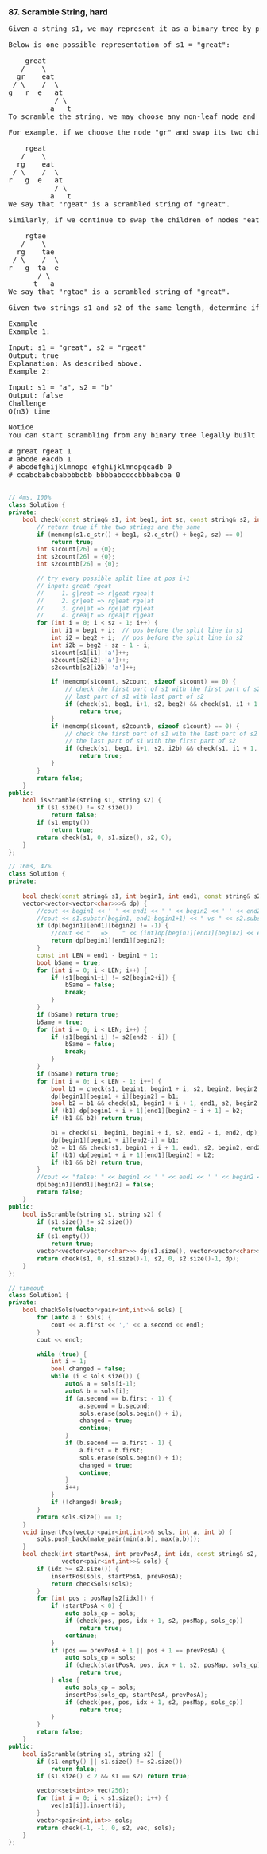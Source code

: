 ### 87. Scramble String, hard

<pre>
Given a string s1, we may represent it as a binary tree by partitioning it to two non-empty substrings recursively.

Below is one possible representation of s1 = "great":

    great
   /    \
  gr    eat
 / \    /  \
g   r  e   at
           / \
          a   t
To scramble the string, we may choose any non-leaf node and swap its two children.

For example, if we choose the node "gr" and swap its two children, it produces a scrambled string "rgeat".

    rgeat
   /    \
  rg    eat
 / \    /  \
r   g  e   at
           / \
          a   t
We say that "rgeat" is a scrambled string of "great".

Similarly, if we continue to swap the children of nodes "eat" and "at", it produces a scrambled string "rgtae".

    rgtae
   /    \
  rg    tae
 / \    /  \
r   g  ta  e
       / \
      t   a
We say that "rgtae" is a scrambled string of "great".

Given two strings s1 and s2 of the same length, determine if s2 is a scrambled string of s1.

Example
Example 1:

Input: s1 = "great", s2 = "rgeat"
Output: true
Explanation: As described above.
Example 2:

Input: s1 = "a", s2 = "b"
Output: false
Challenge
O(n3) time

Notice
You can start scrambling from any binary tree legally built from s1, but you can not rebuild another binary tree while you are scrambling to get s2.

# great rgeat 1
# abcde eacdb 1
# abcdefghijklmnopq efghijklmnopqcadb 0
# ccabcbabcbabbbbcbb bbbbabccccbbbabcba 0

</pre>

```c++
// 4ms, 100%
class Solution {
private:
    bool check(const string& s1, int beg1, int sz, const string& s2, int beg2) {
        // return true if the two strings are the same
        if (memcmp(s1.c_str() + beg1, s2.c_str() + beg2, sz) == 0)
            return true;
        int s1count[26] = {0};
        int s2count[26] = {0};
        int s2countb[26] = {0};

        // try every possible split line at pos i+1
        // input: great rgeat
        //     1. g|reat => r|geat rgea|t
        //     2. gr|eat => rg|eat rge|at
        //     3. gre|at => rge|at rg|eat
        //     4. grea|t => rgea|t r|geat
        for (int i = 0; i < sz - 1; i++) {
            int i1 = beg1 + i;  // pos before the split line in s1
            int i2 = beg2 + i;  // pos before the split line in s2
            int i2b = beg2 + sz - 1 - i;
            s1count[s1[i1]-'a']++;
            s2count[s2[i2]-'a']++;
            s2countb[s2[i2b]-'a']++;

            if (memcmp(s1count, s2count, sizeof s1count) == 0) {
                // check the first part of s1 with the first part of s2 &&
                // last part of s1 with last part of s2
                if (check(s1, beg1, i+1, s2, beg2) && check(s1, i1 + 1, sz - i - 1, s2, i2 + 1))
                    return true;
            }
            if (memcmp(s1count, s2countb, sizeof s1count) == 0) {
                // check the first part of s1 with the last part of s2 &&
                // the last part of s1 with the first part of s2
                if (check(s1, beg1, i+1, s2, i2b) && check(s1, i1 + 1, sz - i - 1, s2, beg2))
                    return true;
            }
        }
        return false;
    }
public:
    bool isScramble(string s1, string s2) {
        if (s1.size() != s2.size())
            return false;
        if (s1.empty())
            return true;
        return check(s1, 0, s1.size(), s2, 0);
    }
};

// 16ms, 47%
class Solution {
private:
    
    bool check(const string& s1, int begin1, int end1, const string& s2, int begin2, int end2,
    vector<vector<vector<char>>>& dp) {
        //cout << begin1 << ' ' << end1 << ' ' << begin2 << ' ' << end2 << " <> ";
        //cout << s1.substr(begin1, end1-begin1+1) << " vs " << s2.substr(begin2, end2-begin2+1) << "|";
        if (dp[begin1][end1][begin2] != -1) {
            //cout << "   =>    " << (int)dp[begin1][end1][begin2] << endl;
            return dp[begin1][end1][begin2];
        }
        const int LEN = end1 - begin1 + 1;
        bool bSame = true;
        for (int i = 0; i < LEN; i++) {
            if (s1[begin1+i] != s2[begin2+i]) {
                bSame = false;
                break;
            }
        }
        if (bSame) return true;
        bSame = true;
        for (int i = 0; i < LEN; i++) {
            if (s1[begin1+i] != s2[end2 - i]) {
                bSame = false;
                break;
            }
        }
        if (bSame) return true;
        for (int i = 0; i < LEN - 1; i++) {
            bool b1 = check(s1, begin1, begin1 + i, s2, begin2, begin2 + i, dp);
            dp[begin1][begin1 + i][begin2] = b1;
            bool b2 = b1 && check(s1, begin1 + i + 1, end1, s2, begin2 + i + 1, end2, dp);
            if (b1) dp[begin1 + i + 1][end1][begin2 + i + 1] = b2;
            if (b1 && b2) return true;

            b1 = check(s1, begin1, begin1 + i, s2, end2 - i, end2, dp);
            dp[begin1][begin1 + i][end2-i] = b1;
            b2 = b1 && check(s1, begin1 + i + 1, end1, s2, begin2, end2 - i - 1, dp);
            if (b1) dp[begin1 + i + 1][end1][begin2] = b2;
            if (b1 && b2) return true;
        }
        //cout << "false: " << begin1 << ' ' << end1 << ' ' << begin2 << ' ' << end2 << endl;
        dp[begin1][end1][begin2] = false;
        return false;
    }
public:
    bool isScramble(string s1, string s2) {
        if (s1.size() != s2.size())
            return false;
        if (s1.empty())
            return true;
        vector<vector<vector<char>>> dp(s1.size(), vector<vector<char>>(s1.size(), vector<char>(s1.size(), -1)));
        return check(s1, 0, s1.size()-1, s2, 0, s2.size()-1, dp);
    }
};

// timeout
class Solution1 {
private:
    bool checkSols(vector<pair<int,int>>& sols) {
        for (auto a : sols) {
            cout << a.first << ',' << a.second << endl;
        }
        cout << endl;

        while (true) {
            int i = 1;
            bool changed = false;
            while (i < sols.size()) {
                auto& a = sols[i-1];
                auto& b = sols[i];
                if (a.second == b.first - 1) {
                    a.second = b.second;
                    sols.erase(sols.begin() + i);
                    changed = true;
                    continue;
                }
                if (b.second == a.first - 1) {
                    a.first = b.first;
                    sols.erase(sols.begin() + i);
                    changed = true;
                    continue;
                }
                i++;
            }
            if (!changed) break;
        }
        return sols.size() == 1;
    }
    void insertPos(vector<pair<int,int>>& sols, int a, int b) {
        sols.push_back(make_pair(min(a,b), max(a,b)));
    }
    bool check(int startPosA, int prevPosA, int idx, const string& s2, const vector<set<int>>& posMap,
               vector<pair<int,int>>& sols) {
        if (idx >= s2.size()) {
            insertPos(sols, startPosA, prevPosA);
            return checkSols(sols);
        }
        for (int pos : posMap[s2[idx]]) {
            if (startPosA < 0) {
                auto sols_cp = sols;
                if (check(pos, pos, idx + 1, s2, posMap, sols_cp))
                    return true;
                continue;
            }
            if (pos == prevPosA + 1 || pos + 1 == prevPosA) {
                auto sols_cp = sols;
                if (check(startPosA, pos, idx + 1, s2, posMap, sols_cp))
                    return true;
            } else {
                auto sols_cp = sols;
                insertPos(sols_cp, startPosA, prevPosA);
                if (check(pos, pos, idx + 1, s2, posMap, sols_cp))
                    return true;
            }
        }
        return false;
    }
public:
    bool isScramble(string s1, string s2) {
        if (s1.empty() || s1.size() != s2.size())
            return false;
        if (s1.size() < 2 && s1 == s2) return true;

        vector<set<int>> vec(256);
        for (int i = 0; i < s1.size(); i++) {
            vec[s1[i]].insert(i);
        }
        vector<pair<int,int>> sols;
        return check(-1, -1, 0, s2, vec, sols);
    }
};
```

